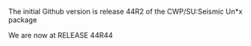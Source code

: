The initial Github version is release 44R2 of the CWP/SU:Seismic Un*x package

We are now at RELEASE 44R44


